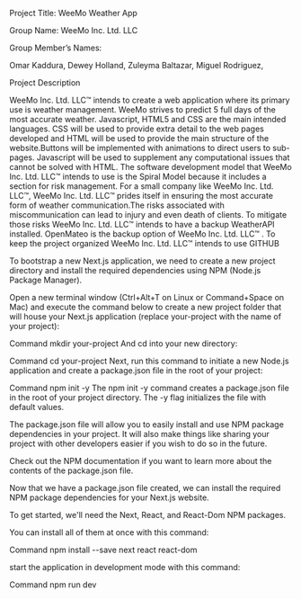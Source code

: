 Project Title:
WeeMo Weather App


Group Name:
WeeMo Inc. Ltd. LLC

Group Member’s Names:

Omar Kaddura,
Dewey Holland,
Zuleyma Baltazar,
Miguel Rodriguez,


Project Description

WeeMo Inc. Ltd. LLC™  intends to create a web application where its primary use is weather management. WeeMo strives to predict 5 full days of the most accurate weather.  Javascript, HTML5 and CSS are the main intended languages. CSS will be used to provide extra detail to the web pages developed and HTML will be used to provide the main structure of the website.Buttons will be implemented with animations to direct users to sub-pages. Javascript will be used to supplement any computational issues that cannot be solved with HTML. The software development model that WeeMo Inc. Ltd. LLC™ intends to use is the Spiral Model because it includes a section for risk management. For a small company like WeeMo Inc. Ltd. LLC™, WeeMo Inc. Ltd. LLC™ prides itself in ensuring the most accurate form of weather communication.The risks associated with miscommunication can lead to injury and even death of clients. To mitigate those risks WeeMo Inc. Ltd. LLC™ intends to have a backup WeatherAPI installed. OpenMateo is the backup option of WeeMo Inc. Ltd. LLC™ . To keep the project organized WeeMo Inc. Ltd. LLC™ intends to use GITHUB

To bootstrap a new Next.js application, we need to create a new project directory and install the required dependencies using NPM (Node.js Package Manager).

Open a new terminal window (Ctrl+Alt+T on Linux or Command+Space on Mac) and execute the command below to create a new project folder that will house your Next.js application (replace your-project with the name of your project):

Command
mkdir your-project
And cd into your new directory:

Command
cd your-project
Next, run this command to initiate a new Node.js application and create a package.json file in the root of your project:

Command
npm init -y
The npm init -y command creates a package.json file in the root of your project directory. The -y flag initializes the file with default values.

The package.json file will allow you to easily install and use NPM package dependencies in your project. It will also make things like sharing your project with other developers easier if you wish to do so in the future.

Check out the NPM documentation if you want to learn more about the contents of the package.json file.

Now that we have a package.json file created, we can install the required NPM package dependencies for your Next.js website.

To get started, we'll need the Next, React, and React-Dom NPM packages.

You can install all of them at once with this command:

Command
npm install --save next react react-dom

start the application in development mode with this command:

Command
npm run dev
